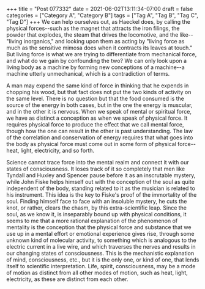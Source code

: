 +++
title = "Post 077332"
date = 2021-06-02T13:11:34-07:00
draft = false
categories = ["Category A", "Category B"]
tags = ["Tag A", "Tag B", "Tag C", "Tag D"]
+++
We can help ourselves out, as Haeckel does, by calling the physical forces--such as the magnet that attracts the iron filings, the powder that explodes, the steam that drives the locomotive, and the like--"living inorganics," and looking upon them as acting by "living force as much as the sensitive mimosa does when it contracts its leaves at touch." But living force is what we are trying to differentiate from mechanical force, and what do we gain by confounding the two? We can only look upon a living body as a machine by forming new conceptions of a machine--a machine utterly unmechanical, which is a contradiction of terms.

A man may expend the same kind of force in thinking that he expends in chopping his wood, but that fact does not put the two kinds of activity on the same level. There is no question but that the food consumed is the source of the energy in both cases, but in the one the energy is muscular, and in the other it is nervous. When we speak of mental or spiritual force, we have as distinct a conception as when we speak of physical force. It requires physical force to produce the effect that we call mental force, though how the one can result in the other is past understanding. The law of the correlation and conservation of energy requires that what goes into the body as physical force must come out in some form of physical force--heat, light, electricity, and so forth.

Science cannot trace force into the mental realm and connect it with our states of consciousness. It loses track of it so completely that men like Tyndall and Huxley and Spencer pause before it as an inscrutable mystery, while John Fiske helps himself out with the conception of the soul as quite independent of the body, standing related to it as the musician is related to his instrument. This idea is the key to Fiske's proof of the immortality of the soul. Finding himself face to face with an insoluble mystery, he cuts the knot, or rather, clears the chasm, by this extra-scientific leap. Since the soul, as we know it, is inseparably bound up with physical conditions, it seems to me that a more rational explanation of the phenomenon of mentality is the conception that the physical force and substance that we use up in a mental effort or emotional experience gives rise, through some unknown kind of molecular activity, to something which is analogous to the electric current in a live wire, and which traverses the nerves and results in our changing states of consciousness. This is the mechanistic explanation of mind, consciousness, etc., but it is the only one, or kind of one, that lends itself to scientific interpretation. Life, spirit, consciousness, may be a mode of motion as distinct from all other modes of motion, such as heat, light, electricity, as these are distinct from each other.
